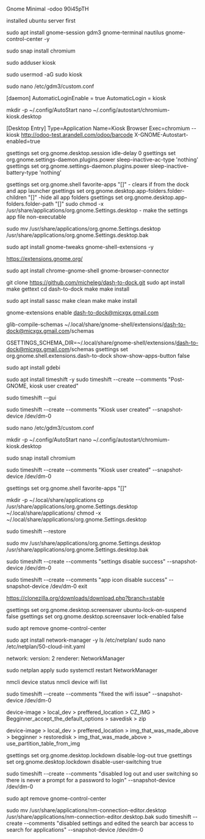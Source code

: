 Gnome Minimal
-odoo
90i45pTH

installed ubuntu server first

sudo apt install gnome-session gdm3 gnome-terminal nautilus gnome-control-center -y

sudo snap install chromium

sudo adduser kiosk

<!-- -add user to sudo (for setup) -->

sudo usermod -aG sudo kiosk

<!-- -enable autologin for kiosk -->

sudo nano /etc/gdm3/custom.conf

<!-- -edit the custom.conf to reflect below -->

[daemon]
AutomaticLoginEnable = true
AutomaticLogin = kiosk

<!-- -create the autro start folder and file -->

mkdir -p ~/.config/AutoStart
nano ~/.config/autostart/chromium-kiosk.desktop

<!-- -in the file -->

[Desktop Entry]
Type=Application
Name=Kiosk Browser
Exec=chromium --kiosk http://odoo-test.arandell.com/odoo/barcode
X-GNOME-Autostart-enabled=true

<!-- -disable screen sleep. dont need to do this if done on ui-->

gsettings set org.gnome.desktop.session idle-delay 0
gsettings set org.gnome.settings-daemon.plugins.power sleep-inactive-ac-type 'nothing'
gsettings set org.gnome.settings-daemon.plugins.power sleep-inactive-battery-type 'nothing'

<!-- Disable Access to Settings in GNOME. make sure kiosk we are signed into kiosk user. Check above also. those steps may also require to be logged in as kiosk
    this step is important for the cloning step. it makes sure that kiosk user retains all the settings.
 -->

gsettings set org.gnome.shell favorite-apps "[]" - clears if from the dock and app launcher
gsettings set org.gnome.desktop.app-folders.folder-children "[]" -hide all app folders
gsettings set org.gnome.desktop.app-folders.folder-path "[]"
sudo chmod -x /usr/share/applications/org.gnome.Settings.desktop - make the settings app file non-executable

<!-- some of the above did not work to remove the Settings. the one below did. not sure if I even need to do the ones above -->

sudo mv /usr/share/applications/org.gnome.Settings.desktop /usr/share/applications/org.gnome.Settings.desktop.bak

<!-- turning back on temp so I can make adustments to the device. then will turn back off. -->

<!-- installing ext to hide dock -->

sudo apt install gnome-tweaks gnome-shell-extensions -y

<!-- extension installed correctly, but due to the server version, have to install the extension to chromium -follow prompts- -->

https://extensions.gnome.org/

<!-- then -->

sudo apt install chrome-gnome-shell gnome-browser-connector

<!-- having issues installing dash to dock. trying to clone it from git -->

git clone https://github.com/micheleg/dash-to-dock.git
sudo apt install make gettext
cd dash-to-dock
make
make install

<!-- ran  into an issue here. had to download -->

sudo apt install sassc
make clean
make
make install

<!-- I think install is in the wrong folder trying to fix this. -->

gnome-extensions enable dash-to-dock@micxgx.gmail.com

<!-- this cmd below was unnecesarry I believe -->

glib-compile-schemas ~/.local/share/gnome-shell/extensions/dash-to-dock@micxgx.gmail.com/schemas

<!-- disable the app icon: 9 dots -->

GSETTINGS_SCHEMA_DIR=~/.local/share/gnome-shell/extensions/dash-to-dock@micxgx.gmail.com/schemas gsettings set org.gnome.shell.extensions.dash-to-dock show-show-apps-button false

<!-- OK FROM HERE. IT LOOKS SATISFACTORY. I just need to take the settings icon out of the top right and keyboard. splashtop -->
<!-- note. there are some issues back in the admin user. The settings in kiosk are supposed to stick over there but. I am seeing some glitches on the admin side -->
<!-- cant get the setting icon on teh OSK to not show. skipping for now. attempting splashtop
    I am able to get into the network via
    "other locations in file explorer

    double clicked: Splashtop_Streamer_Ubuntu_amd64.deb

    I have to install a tool for deb files

 -->

sudo apt install gdebi

<!-- install is good. device shows up in splashtop. but, can not splashtop into it becasue of wayland seession. splashtop does not support wayland. we have to swithc to x11 session  -->

<!-- STARTING OVER ... SPLASHTOP BROKE EVERYTHING -->

<!-- installing timeshift -->

sudo apt install timeshift -y
sudo timeshift --create --comments "Post-GNOME, kiosk user created"

<!-- error here: Failed to create snapshot: Maybe a wrong directory. fixing directory -->

sudo timeshift --gui

<!-- the above gave an error because it was trying to save to the wrong partiiton. also sudo timeshift --gui also failed. below is what worked -->

sudo timeshift --create --comments "Kiosk user created" --snapshot-device /dev/dm-0

<!-- MOVING ON WITH KIOSK INSTALLATION -->

sudo nano /etc/gdm3/custom.conf

<!-- create dir and file if does not already exist -->

mkdir -p ~/.config/AutoStart
nano ~/.config/autostart/chromium-kiosk.desktop

<!-- had an issue here. I forgot to install chromium -->

sudo snap install chromium

sudo timeshift --create --comments "Kiosk user created" --snapshot-device /dev/dm-0

<!-- going to disable settings -->

<!-- clears if from the dock and app launcher. reboot. its still there -->

gsettings set org.gnome.shell favorite-apps "[]"

mkdir -p ~/.local/share/applications
cp /usr/share/applications/org.gnome.Settings.desktop ~/.local/share/applications/
chmod -x ~/.local/share/applications/org.gnome.Settings.desktop

<!-- restore -->

sudo timeshift --restore

<!-- had issues with ttrying to just disable settings for kiosk user. but could not get it to stick. just did it globally -->

sudo mv /usr/share/applications/org.gnome.Settings.desktop /usr/share/applications/org.gnome.Settings.desktop.bak

sudo timeshift --create --comments "settings disable success" --snapshot-device /dev/dm-0

<!-- attempting install for extension to get rid of app icon 9dots -->
<!-- ok followed the above notes. went kind of smoothly. it works -->

sudo timeshift --create --comments "app icon disable success" --snapshot-device /dev/dm-0
exit

<!-- TODO: MAYBE LOCKDOWN CHROME ACCESS AND KEYBOARD SETTINGS ACCESS
 -->

 <!-- BEGINING CLONEZILLA PROCESS. -->

https://clonezilla.org/downloads/download.php?branch=stable

 <!-- CPU Architecture: amd64, File Type: ISO -->
 <!-- used belenaEtccher to clone. Was weary about this, because I made an attempt with belenaEtcher in the past and it was glitch.
    seems like it worked successfully now though.
    I need to usbs for this process. The surface only has one usb port. I could not find a functioning usb hub, so I had to work around by
    partitioning the same usb. A few extra steps was involed, including downloading 7zip and manually extracting the iso to the clonezilla 
    partition, becasue belenaEtcher will clone the whole stick and not jsut the partiition.

    ok. clone looks successfull. Checking to see what kind of post edits I need to do.
    
  -->
  <!-- disable sign in a suspend -->

gsettings set org.gnome.desktop.screensaver ubuntu-lock-on-suspend false
gsettings set org.gnome.desktop.screensaver lock-enabled false

<!-- kiosk user can still access settings thru: Power Mode, Bluetooth.
    if I turn all this off can I still connect to bluetooth
 -->

sudo apt remove gnome-control-center

 <!-- the above works. but choosing to just leave this as a post set up. After bluetooth install and any other necessary installs. I can shut it down. -->
 <!-- I have a wifi issue. The wifi icon has been missing. IDK when it started to be missing. This maybe an issue and I need it to come back -->
 <!-- So the icon is always missing. I only have wifi because of the initial ubuntu server install. It connects to the specified wifi that I set theere and 
    then everything gets cloned over. I can no longer access wifi with out makiing drastic tweaks.
  -->
<!-- ATTENMPTING TO FIX -->

sudo apt install network-manager -y
ls /etc/netplan/
sudo nano /etc/netplan/50-cloud-init.yaml

<!-- add the "renderer" key value pair to the .yaml file -->

network:
version: 2
renderer: NetworkManager

sudo netplan apply
sudo systemctl restart NetworkManager

<!-- check now if NetworkManager is managing WiFi -->

nmcli device status
nmcli device wifi list

<!-- I can controll wifi on cli, but it does look like the icon has appeared now. This is satisfactory. -->
<!-- create a timeshift here. -->

sudo timeshift --create --comments "fixed the wifi issue" --snapshot-device /dev/dm-0

<!-- clonezilla process -->
<!-- selecting options on the clonezilla process -->

device-image > local_dev > preffered_location > CZ_IMG > Begginner_accept_the_default_options > savedisk > zip

<!-- selecting options for eh actual clone on a device -->

device-image > local_dev > preffered_location > img_that_was_made_above > begginner > restoredisk > img_that_was_made_above > use_partition_table_from_img

<!-- note the above steps do have options inbetween. the steps listed are the important ones -->

<!-- POST CLONE CHECKS-->
<!-- making sure that there are no ways that the user has to login. If need to switch to admin, can just turn this off. or ssh.-->

gsettings set org.gnome.desktop.lockdown disable-log-out true
gsettings set org.gnome.desktop.lockdown disable-user-switching true

<!-- the above are optional. going to leave them for now and see what happend durihg testing. just inform user not to log out
    no. we need no log in so there is never a password that needs to be used.
    final: disabled the two above settings
 -->

<!-- disable settings access entirely. timeshift here first -->

sudo timeshift --create --comments "disabled log out and user switching so there is never a prompt for a password to login" --snapshot-device /dev/dm-0

<!-- disable settings -->

sudo apt remove gnome-control-center

<!-- tried to disable the search bar, but it seems like you cant so I had to diable the desktop applicaction icons individually -->

sudo mv /usr/share/applications/nm-connection-editor.desktop /usr/share/applications/nm-connection-editor.desktop.bak
sudo timeshift --create --comments "disabled settings and edited the search bar access to search for applications" --snapshot-device /dev/dm-0

<!-- clonezilla -->
<!-- failed to clone -->

